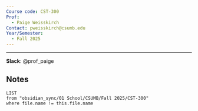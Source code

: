 ```yaml
---
Course code: CST-300
Prof:
  - Paige Weisskirch
Contact: pweisskirch@csumb.edu
Year/Semester:
  - Fall 2025
---
```

---
**Slack**: @prof_paige
## Notes
```dataview
LIST
from "obsidian_sync/01 School/CSUMB/Fall 2025/CST-300"
where file.name != this.file.name
```